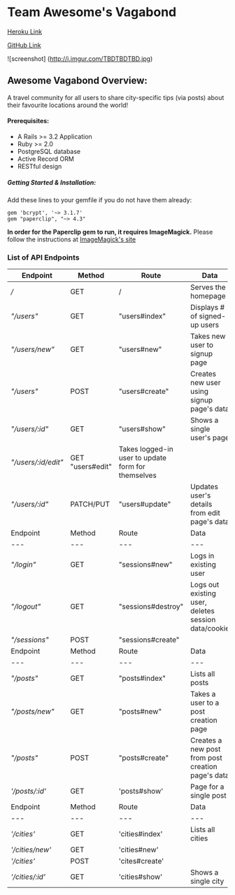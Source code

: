 # Team Awesome's Vagabond

[Heroku Link](https://www.TBD.com)

[GitHub Link](https://github.com/anonym0us3/vagabond/)

![screenshot]
(http://i.imgur.com/TBDTBDTBD.jpg)



## Awesome Vagabond Overview:

A travel community for all users to share city-specific tips (via posts) about their favourite locations around the world!


#### Prerequisites:

* A Rails >= 3.2 Application
* Ruby >= 2.0
* PostgreSQL database
* Active Record ORM
* RESTful design

##### Getting Started & Installation:



Add these lines to your gemfile if you do not have them already:

	gem 'bcrypt', '~> 3.1.7'
	gem "paperclip", "~> 4.3"

**In order for the Paperclip gem to run, it requires ImageMagick.** Please follow the instructions at [ImageMagick's site](https://github.com/thoughtbot/paperclip#requirements)


### List of API Endpoints

Endpoint | Method | Route | Data
--- | --- | --- | ---
*/* | GET | / | Serves the homepage
*"/users"* | GET | "users#index" | Displays # of signed-up users
*"/users/new"* | GET | "users#new" | Takes new user to signup page
*"/users"* | POST | "users#create" | Creates new user using signup page's data 
*"/users/:id"* | GET | "users#show" | Shows a single user's page
*"/users/:id/edit"* | GET "users#edit" | Takes logged-in user to update form for themselves
*"/users/:id"* | PATCH/PUT | "users#update" | Updates user's details from edit page's data
Endpoint | Method | Route | Data
--- | --- | --- | ---
*"/login"* | GET | "sessions#new" | Logs in existing user
*"/logout"* | GET | "sessions#destroy" | Logs out existing user, deletes session data/cookie
*"/sessions"* | POST | "sessions#create" |
Endpoint | Method | Route | Data
--- | --- | --- | ---
*"/posts"* | GET | "posts#index" | Lists all posts
*"/posts/new"* | GET | "posts#new" | Takes a user to a post creation page
*"/posts"* | POST | "posts#create" | Creates a new post from post creation page's data
*'/posts/:id'* | GET | 'posts#show' | Page for a single post
Endpoint | Method | Route | Data
--- | --- | --- | ---
*'/cities'* | GET | 'cities#index' | Lists all cities
*'/cities/new'* | GET | 'cities#new' |
*'/cities'* | POST | 'cites#create' |
*'/cities/:id'* | GET | 'cities#show' | Shows a single city